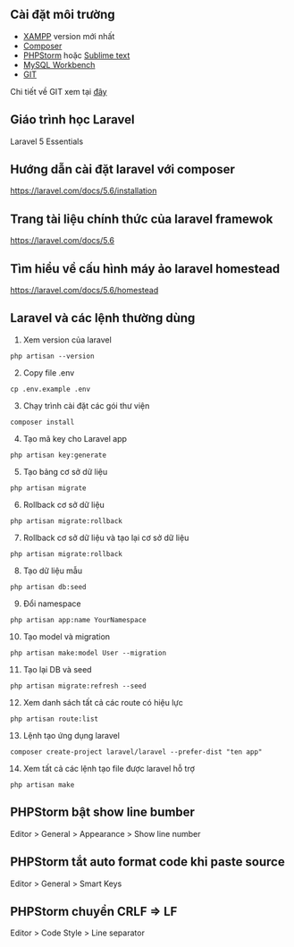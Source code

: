 ## Cài đặt môi trường

- [XAMPP](https://www.apachefriends.org/download.html) version mới nhất
- [Composer](https://getcomposer.org/download/)
- [PHPStorm](https://www.jetbrains.com/phpstorm/download/) hoặc [Sublime text](https://www.sublimetext.com/3)
- [MySQL Workbench](https://dev.mysql.com/downloads/workbench/)
- [GIT](https://git-scm.com/downloads)

Chi tiết về GIT xem tại [đây](https://github.com/php-iviettech/php-training/blob/master/GIT.md)

## Giáo trình học Laravel
Laravel 5 Essentials

## Hướng dẫn cài đặt laravel với composer
https://laravel.com/docs/5.6/installation

## Trang tài liệu chính thức của laravel framewok
https://laravel.com/docs/5.6

## Tìm hiểu về cấu hình máy ảo laravel homestead
https://laravel.com/docs/5.6/homestead

## Laravel và các lệnh thường dùng
1. Xem version của laravel
```
php artisan --version
```
2. Copy file .env
```
cp .env.example .env
```
3. Chạy trình cài đặt các gói thư viện
```
composer install
```
4. Tạo mã key cho Laravel app
```
php artisan key:generate
```
5. Tạo bảng cơ sở dữ liệu
```
php artisan migrate
```
6. Rollback cơ sở dữ liệu
```
php artisan migrate:rollback
```
7. Rollback cơ sở dữ liệu và tạo lại cơ sở dữ liệu
```
php artisan migrate:rollback
```
8. Tạo dữ liệu mẫu
```
php artisan db:seed
```
9. Đổi namespace
```
php artisan app:name YourNamespace
```
10.  Tạo model và migration
```
php artisan make:model User --migration
```
11. Tạo lại DB và seed
```
php artisan migrate:refresh --seed
```
12. Xem danh sách tất cả các route có hiệu lực
```
php artisan route:list
```
13. Lệnh tạo ứng dụng laravel
```
composer create-project laravel/laravel --prefer-dist "ten app"
```
14. Xem tất cả các lệnh tạo file được laravel hỗ trợ
```
php artisan make
```

## PHPStorm bật show line bumber
Editor > General > Appearance > Show line number

## PHPStorm tắt auto format code khi paste source
Editor > General > Smart Keys

## PHPStorm chuyển CRLF => LF
Editor > Code Style > Line separator
